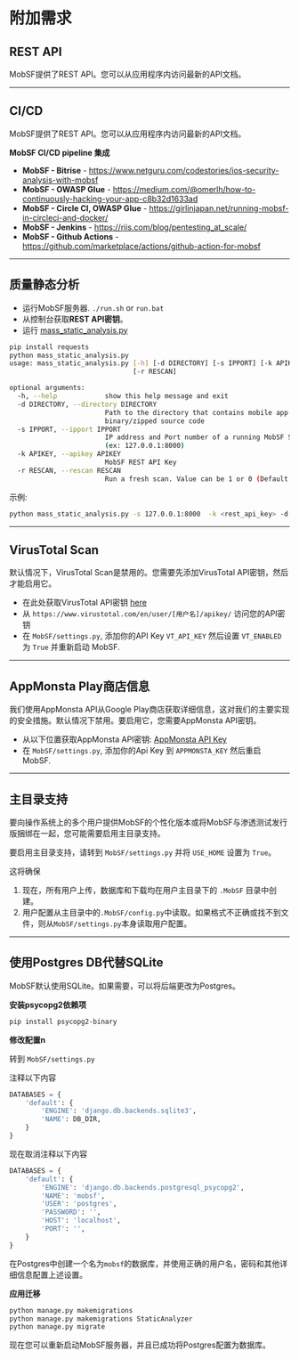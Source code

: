 



# 附加需求

## REST API

MobSF提供了REST API。您可以从应用程序内访问最新的API文档。
***
## CI/CD

MobSF提供了REST API。您可以从应用程序内访问最新的API文档。

**MobSF CI/CD pipeline 集成**

* **MobSF - Bitrise** - https://www.netguru.com/codestories/ios-security-analysis-with-mobsf
* **MobSF - OWASP Glue** - https://medium.com/@omerlh/how-to-continuously-hacking-your-app-c8b32d1633ad
* **MobSF - Circle CI, OWASP Glue** - https://girlinjapan.net/running-mobsf-in-circleci-and-docker/
* **MobSF - Jenkins** - https://riis.com/blog/pentesting_at_scale/
* **MobSF - Github Actions** - https://github.com/marketplace/actions/github-action-for-mobsf
***
## 质量静态分析

* 运行MobSF服务器.
`./run.sh` or `run.bat`
* 从控制台获取**REST API密钥**。
* 运行 [mass_static_analysis.py](https://github.com/MobSF/Mobile-Security-Framework-MobSF/blob/master/scripts/mass_static_analysis.py)

```bash
pip install requests
python mass_static_analysis.py
usage: mass_static_analysis.py [-h] [-d DIRECTORY] [-s IPPORT] [-k APIKEY]
                               [-r RESCAN]

optional arguments:
  -h, --help            show this help message and exit
  -d DIRECTORY, --directory DIRECTORY
                        Path to the directory that contains mobile app
                        binary/zipped source code
  -s IPPORT, --ipport IPPORT
                        IP address and Port number of a running MobSF Server.
                        (ex: 127.0.0.1:8000)
  -k APIKEY, --apikey APIKEY
                        MobSF REST API Key
  -r RESCAN, --rescan RESCAN
                        Run a fresh scan. Value can be 1 or 0 (Default: 0)
```

示例: 
```bash
python mass_static_analysis.py -s 127.0.0.1:8000  -k <rest_api_key> -d /home/files/
```
***
## VirusTotal Scan

默认情况下，VirusTotal Scan是禁用的。您需要先添加VirusTotal API密钥，然后才能启用它。

* 在此处获取VirusTotal API密钥 [here](https://www.virustotal.com/#/join-us)
* 从 `https://www.virustotal.com/en/user/[用户名]/apikey/` 访问您的API密钥
* 在 `MobSF/settings.py`, 添加你的API Key `VT_API_KEY` 然后设置 `VT_ENABLED` 为 `True` 并重新启动 MobSF.
***
## AppMonsta Play商店信息

我们使用AppMonsta API从Google Play商店获取详细信息，这对我们的主要实现的安全措施。默认情况下禁用。要启用它，您需要AppMonsta API密钥。

* 从以下位置获取AppMonsta API密钥: [AppMonsta API Key](https://appmonsta.com/dashboard/get_api_key/)
* 在 `MobSF/settings.py`, 添加你的Api Key 到 `APPMONSTA_KEY` 然后重启 MobSF.
***
## 主目录支持

要向操作系统上的多个用户提供MobSF的个性化版本或将MobSF与渗透测试发行版捆绑在一起，您可能需要启用主目录支持。

要启用主目录支持，请转到 `MobSF/settings.py` 并将 `USE_HOME` 设置为 `True`。

这将确保

1. 现在，所有用户上传，数据库和下载均在用户主目录下的 `.MobSF` 目录中创建。
2. 用户配置从主目录中的`.MobSF/config.py`中读取。如果格式不正确或找不到文件，则从`MobSF/settings.py`本身读取用户配置。
***
## 使用Postgres DB代替SQLite

MobSF默认使用SQLite。如果需要，可以将后端更改为Postgres。

**安装psycopg2依赖项**

```bash
pip install psycopg2-binary
```

**修改配置n**

转到 `MobSF/settings.py`

注释以下内容

```python
DATABASES = {
    'default': {
        'ENGINE': 'django.db.backends.sqlite3',
        'NAME': DB_DIR,
    }
}
```

现在取消注释以下内容

```python
DATABASES = {
    'default': {
        'ENGINE': 'django.db.backends.postgresql_psycopg2',
        'NAME': 'mobsf',
        'USER': 'postgres',
        'PASSWORD': '',
        'HOST': 'localhost',
        'PORT': '',
    }
}
```

在Postgres中创建一个名为`mobsf`的数据库，并使用正确的用户名，密码和其他详细信息配置上述设置。

**应用迁移**

```bash
python manage.py makemigrations 
python manage.py makemigrations StaticAnalyzer
python manage.py migrate
```

现在您可以重新启动MobSF服务器，并且已成功将Postgres配置为数据库。
